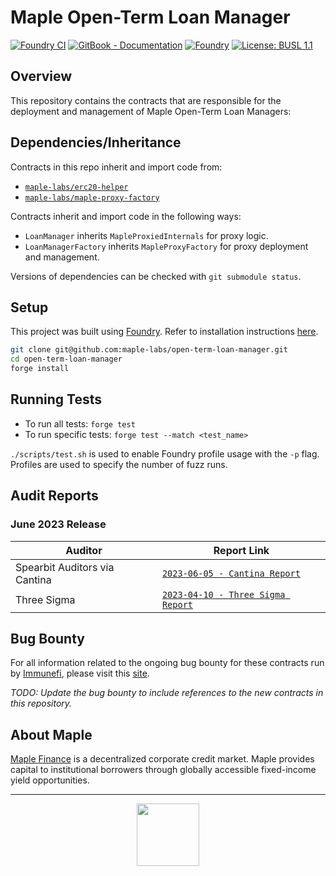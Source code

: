 # Maple Open-Term Loan Manager

[![Foundry CI](https://github.com/maple-labs/open-term-loan-manager-private/actions/workflows/forge.yaml/badge.svg)](https://github.com/maple-labs/open-term-loan-manager-private/actions/workflows/forge.yaml)
[![GitBook - Documentation](https://img.shields.io/badge/GitBook-Documentation-orange?logo=gitbook&logoColor=white)](https://maplefinance.gitbook.io/maple/technical-resources/protocol-overview)
[![Foundry](https://img.shields.io/badge/Built%20with-Foundry-FFDB1C.svg)](https://getfoundry.sh/)
[![License: BUSL 1.1](https://img.shields.io/badge/License-BUSL%201.1-blue.svg)](https://github.com/maple-labs/open-term-loan-manager-private/blob/main/LICENSE)

## Overview

This repository contains the contracts that are responsible for the deployment and management of Maple Open-Term Loan Managers:

## Dependencies/Inheritance

Contracts in this repo inherit and import code from:
- [`maple-labs/erc20-helper`](https://github.com/maple-labs/erc20-helper)
- [`maple-labs/maple-proxy-factory`](https://github.com/maple-labs/maple-proxy-factory)

Contracts inherit and import code in the following ways:
- `LoanManager` inherits `MapleProxiedInternals` for proxy logic.
- `LoanManagerFactory` inherits `MapleProxyFactory` for proxy deployment and management.

Versions of dependencies can be checked with `git submodule status`.

## Setup

This project was built using [Foundry](https://book.getfoundry.sh/). Refer to installation instructions [here](https://github.com/foundry-rs/foundry#installation).

```sh
git clone git@github.com:maple-labs/open-term-loan-manager.git
cd open-term-loan-manager
forge install
```

## Running Tests

- To run all tests: `forge test`
- To run specific tests: `forge test --match <test_name>`

`./scripts/test.sh` is used to enable Foundry profile usage with the `-p` flag. Profiles are used to specify the number of fuzz runs.

## Audit Reports

### June 2023 Release

| Auditor | Report Link |
|---|---|
| Spearbit Auditors via Cantina | [`2023-06-05 - Cantina Report`](https://docs.google.com/viewer?url=https://github.com/maple-labs/maple-v2-audits/files/11667848/cantina-maple.pdf) |
| Three Sigma | [`2023-04-10 - Three Sigma Report`](https://docs.google.com/viewer?url=https://github.com/maple-labs/maple-v2-audits/files/11663546/maple-v2-audit_three-sigma_2023.pdf) |

## Bug Bounty

For all information related to the ongoing bug bounty for these contracts run by [Immunefi](https://immunefi.com/), please visit this [site](https://immunefi.com/bounty/maple/).

*TODO: Update the bug bounty to include references to the new contracts in this repository.*

## About Maple

[Maple Finance](https://maple.finance/) is a decentralized corporate credit market. Maple provides capital to institutional borrowers through globally accessible fixed-income yield opportunities.

---

<p align="center">
  <img src="https://user-images.githubusercontent.com/44272939/196706799-fe96d294-f700-41e7-a65f-2d754d0a6eac.gif" height="100" />
</p>
